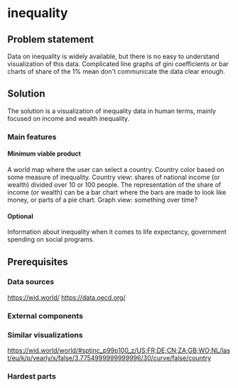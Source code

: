 # inequality

## Problem statement

Data on inequality is widely available, but there is no easy to understand visualization of this data. Complicated line graphs of gini coefficients or bar charts of share of the 1% mean don't communicate the data clear enough.


## Solution

The solution is a visualization of inequality data in human terms, mainly focused on income and wealth inequality.


### Main features

#### Minimum viable product
A world map where the user can select a country. Country color based on some measure of inequality.
Country view: shares of national income (or wealth) divided over 10 or 100 people. The representation of the share of income (or wealth) can be a bar chart where the bars are made to look like money, or parts of a pie chart.
Graph view: something over time?

#### Optional
Information about inequality when it comes to life expectancy, government spending on social programs.

## Prerequisites

### Data sources
https://wid.world/
https://data.oecd.org/

### External components

### Similar visualizations

https://wid.world/world/#sptinc_p99p100_z/US;FR;DE;CN;ZA;GB;WO;NL/last/eu/k/p/yearly/s/false/3.7754999999999996/30/curve/false/country


### Hardest parts
